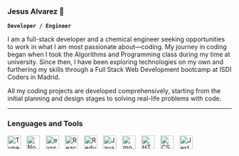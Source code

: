 ### Jesus Alvarez 🎾

**`Developer / Engineer`**

I am a full-stack developer and a chemical engineer seeking opportunities to work in what I am most passionate about—coding. My journey in coding began when I took the Algorithms and Programming class during my time at university. Since then, I have been exploring technologies on my own and furthering my skills through a Full Stack Web Development bootcamp at ISDI Coders in Madrid.

All my coding projects are developed comprehensively, starting from the initial planning and design stages to solving real-life problems with code.

---

### Lenguages and Tools

<img align='left' alt='TypeScript' width='30px' style='padding-right:10px' src="https://cdn.jsdelivr.net/gh/devicons/devicon/icons/typescript/typescript-original.svg" />
<img align='left' alt='Node' width='30px' style='padding-right:10px' src="https://cdn.jsdelivr.net/gh/devicons/devicon/icons/nodejs/nodejs-original.svg" />
<img align='left' alt='express' width='30px' style='padding-right:10px' src="https://cdn.jsdelivr.net/gh/devicons/devicon/icons/express/express-original.svg" />
<img align='left' alt='React' width='30px' style='padding-right:10px' src="https://cdn.jsdelivr.net/gh/devicons/devicon/icons/react/react-original-wordmark.svg" />
<img  align='left' alt='Redux' width='30px' style='padding-right:10px' src="https://cdn.jsdelivr.net/gh/devicons/devicon/icons/redux/redux-original.svg" />                 
<img align='left' alt='JavaScript' width='30px' style='padding-right:10px' src="https://cdn.jsdelivr.net/gh/devicons/devicon/icons/javascript/javascript-original.svg" />

<img align='left' alt='mongoDB' width='30px' style='padding-right:10px' src="https://cdn.jsdelivr.net/gh/devicons/devicon/icons/mongodb/mongodb-original-wordmark.svg" />
          
<img align='left' alt='HTML' width='30px' style='padding-right:10px' src="https://cdn.jsdelivr.net/gh/devicons/devicon/icons/html5/html5-original-wordmark.svg" />
<img align='left' alt='CSS' width='30px' style='padding-right:10px' src="https://cdn.jsdelivr.net/gh/devicons/devicon/icons/css3/css3-original-wordmark.svg" />
<img align='left' alt='Jest' width='30px' style='padding-right:10px'  src="https://cdn.jsdelivr.net/gh/devicons/devicon/icons/jest/jest-plain.svg" />
